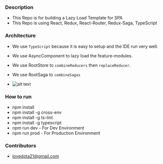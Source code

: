 ### Description

- This Repo is for building a Lazy Load Template for SPA
- This Repo is using React, Redux, React-Router, Redux-Saga, TypeScript

### Architecture

- We use `TypeScript` because it is easy to setup and the IDE run very well.
- We use AsyncComponent to lazy load the feature-modules.
- We use RootStore to `combineReducers` then `replaceReducer`.
- We use RootSaga to `combineSagas`

- ![alt text](https://0ye4ag-bn1305.files.1drv.com/y4mhQDeMCWWGrYPJOPklQI14GpXbi5yswtJw4BiVM6BeZvuxIf1FWIbHaGXWywFrGi3-7z8xrn1sPsomgRIBEveVRWPns1WeQnjI2tmvBwWybZ921lez2za5hEcEt5os3N2EYiUhkoTN4--LL1g1aax-z-KwWd8KV99_vYiJN9oaQ-FBXee5iAaOZyfHFLLCz6wC3vpk767y4AYZ8cNZsT3sA/React-Redux-Lazy-Load.png?psid=1 "Logo Title Text 1")


### How to run

- npm install
- npm install -g cross-env
- npm install -g ts-lint
- npm install -g typescript
- npm run dev - For Dev Environment
- npm run prod - For Production Environment

### Contributors

- lovedota21@gmail.com